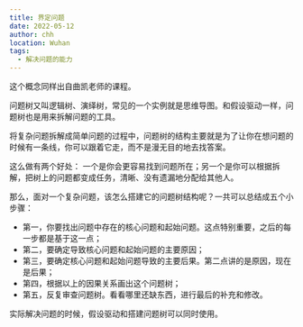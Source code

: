 ```yaml
---
title: 界定问题
date: 2022-05-12
author: chh
location: Wuhan  
tags: 
  - 解决问题的能力
---
```

这个概念同样出自曲凯老师的课程。

问题树又叫逻辑树、演绎树，常见的一个实例就是思维导图。和假设驱动一样，问题树也是用来拆解问题的工具。

将复杂问题拆解成简单问题的过程中，问题树的结构主要就是为了让你在想问题的时候有一条线，你可以跟着它走，而不是漫无目的地去找答案。

这么做有两个好处： 一个是你会更容易找到问题所在；另一个是你可以根据拆解，把树上的问题都变成任务，清晰、没有遗漏地分配给其他人。

那么，面对一个复杂问题，该怎么搭建它的问题树结构呢？一共可以总结成五个小步骤：
- 第一，你要找出问题中存在的核心问题和起始问题。这点特别重要，之后的每一步都是基于这一点；
- 第二，要确定导致核心问题和起始问题的主要原因；
- 第三，要确定核心问题和起始问题导致的主要后果。第二点讲的是原因，现在是后果；
- 第四，根据以上的因果关系画出这个问题树；
- 第五，反复审查问题树。看看哪里还缺东西，进行最后的补充和修改。

实际解决问题的时候，假设驱动和搭建问题树可以同时使用。
